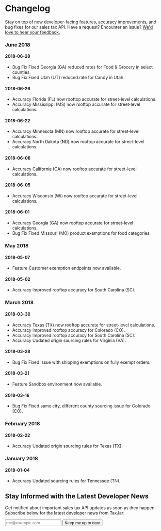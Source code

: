 # Changelog

Stay on top of new developer-facing features, accuracy improvements, and bug fixes for our sales tax API. Have a request? Encounter an issue? [We'd love to hear your feedback.](mailto:support@taxjar.com)

### June 2018

#### 2018-06-28

* <span class="badge badge--delete">Bug Fix</span> Fixed Georgia (GA) reduced rates for Food &amp; Grocery in select counties.
* <span class="badge badge--delete">Bug Fix</span> Fixed Utah (UT) reduced rate for Candy in Utah.

#### 2018-06-26

* <span class="badge badge--get">Accuracy</span> Florida (FL) now rooftop accurate for street-level calculations.
* <span class="badge badge--get">Accuracy</span> Mississippi (MS) now rooftop accurate for street-level calculations.

#### 2018-06-22

* <span class="badge badge--get">Accuracy</span> Minnesota (MN) now rooftop accurate for street-level calculations.
* <span class="badge badge--get">Accuracy</span> North Dakota (ND) now rooftop accurate for street-level calculations.

#### 2018-06-08

* <span class="badge badge--get">Accuracy</span> California (CA) now rooftop accurate for street-level calculations.

#### 2018-06-05

* <span class="badge badge--get">Accuracy</span> Wisconsin (WI) now rooftop accurate for street-level calculations.

#### 2018-06-01

* <span class="badge badge--get">Accuracy</span> Georgia (GA) now rooftop accurate for street-level calculations.
* <span class="badge badge--delete">Bug Fix</span> Fixed Missouri (MO) product exemptions for food categories.

### May 2018

#### 2018-05-07

* <span class="badge badge--post">Feature</span> Customer exemption endpoints now available.

#### 2018-05-02

* <span class="badge badge--get">Accuracy</span> Improved rooftop accuracy for South Carolina (SC).

### March 2018

#### 2018-03-30

* <span class="badge badge--get">Accuracy</span> Texas (TX) now rooftop accurate for street-level calculations.
* <span class="badge badge--get">Accuracy</span> Improved rooftop accuracy for Colorado (CO).
* <span class="badge badge--get">Accuracy</span> Improved rooftop accuracy for South Carolina (SC).
* <span class="badge badge--get">Accuracy</span> Updated origin sourcing rules for Virginia (VA).

#### 2018-03-28

* <span class="badge badge--delete">Bug Fix</span> Fixed issue with shipping exemptions on fully exempt orders.

#### 2018-03-21

* <span class="badge badge--post">Feature</span> Sandbox environment now available.

#### 2018-03-16

* <span class="badge badge--delete">Bug Fix</span> Fixed same city, different county sourcing issue for Colorado (CO).

### February 2018

#### 2018-02-22

* <span class="badge badge--get">Accuracy</span> Updated origin sourcing rules for Texas (TX).

### January 2018

#### 2018-01-04

* <span class="badge badge--get">Accuracy</span> Updated sourcing rules for Tennessee (TN).

<h2 class="toc-ignore">Stay Informed with the Latest Developer News</h2>

<p>Get notified about important sales tax API updates as soon as they happen. Subscribe below for the latest developer news from TaxJar:</p>

<form class="form" action="https://taxjar1.createsend.com/t/i/s/huttjk/" method="post">
  <input class="form__input" type="email" name="cm-huttjk-huttjk" placeholder="me@example.com" required>
  <button type="submit" class="btn cta">Keep me up to date</button>
</form>
